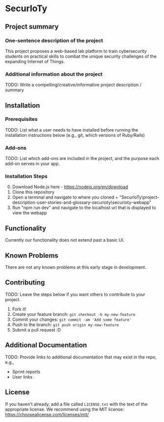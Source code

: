 # SecurIoTy

## Project summary

### One-sentence description of the project

This project proposes a web-based lab platform to train cybersecurity students on practical skills to combat the unique security challenges of the expanding Internet of Things.

### Additional information about the project

TODO: Write a compelling/creative/informative project description / summary

## Installation

### Prerequisites

TODO: List what a user needs to have installed before running the installation instructions below (e.g., git, which versions of Ruby/Rails)

### Add-ons

TODO: List which add-ons are included in the project, and the purpose each add-on serves in your app.

### Installation Steps
0. Download Node.js here - https://nodejs.org/en/download
1. Clone this repository
2. Open a terminal and navigate to where you cloned + "SecurIoTy\project-description-user-stories-and-glossary-securioty\securioty-webapp"
3. Run "npm run dev" and navigate to the localhost url that is displayed to view the webapp


## Functionality

Currently our functionality does not extend past a basic UI.


## Known Problems

There are not any known problems at this early stage in development.


## Contributing

TODO: Leave the steps below if you want others to contribute to your project.

1. Fork it!
2. Create your feature branch: `git checkout -b my-new-feature`
3. Commit your changes: `git commit -am 'Add some feature'`
4. Push to the branch: `git push origin my-new-feature`
5. Submit a pull request :D

## Additional Documentation

TODO: Provide links to additional documentation that may exist in the repo, e.g.,
  * Sprint reports
  * User links

## License

If you haven't already, add a file called `LICENSE.txt` with the text of the appropriate license.
We recommend using the MIT license: <https://choosealicense.com/licenses/mit/>
